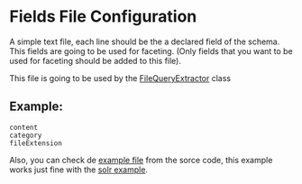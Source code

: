 # Fields File Configuration #
A simple text file, each line should be the a declared field of the schema. This fields are going to be used for faceting. (Only fields that you want to be used for faceting should be added to this file).

This file is going to be used by the [FileQueryExtractor](../../tree/master/solrmeter/src/main/java/com/plugtree/solrmeter/model/extractor/FileFieldExtractor.java) class

## Example: ##

```
content
category
fileExtension
```

Also, you can check de [example file](../../tree/master/solrmeter/src/main/resources/example/fields.txt) from the sorce code, this example works just fine with the [solr example](http://lucene.apache.org/solr/tutorial.html).

